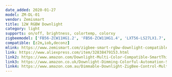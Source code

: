 ```yaml
---
date_added: 2020-01-27
model: ZM-DL-01
vendor: Zemismart
title: 12W RGBW Downlight
category: light
supports: on/off, brightness, colortemp, colorxy
zigbeemodel: ['FB56-ZCW11HG1.2', 'FB56-ZCW11HG1.4', 'LXT56-LS27LX1.7', 'NUET56-DL27LX1.1']
compatible: [z2m,iob,deconz]
mlink: https://www.zemismart.com/zigbee-smart-rgbw-downlight-compatible-with-hue-led-bulb-light-work-with-amazon-alexa-echo-google-home-smarthings-via-zemismart-hub-p0013-p0013.html
link: https://www.aliexpress.com/item/32838479153.html
link2: https://www.amazon.com/Downlight-Multi-Color-Compatible-SmartThings-Automation/dp/B077QCN4WM
link3: https://www.amazon.co.uk/Downlight-Dimming-Colorful-Automation-Solutions/dp/B0784FHWJP
link4: https://www.amazon.com.au/Dimmable-Downlight-ZigBee-Control-Multi-Color/dp/B07DVG1B4B
---
```

